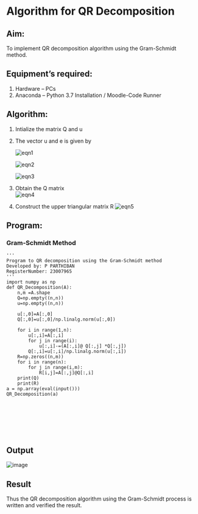 # Algorithm for QR Decomposition
## Aim:
To implement QR decomposition algorithm using the Gram-Schmidt method.
## Equipment’s required:
1.	Hardware – PCs
2.	Anaconda – Python 3.7 Installation / Moodle-Code Runner
## Algorithm:
1.	Intialize the matrix Q and u
2.	The vector u and e is given by

    ![eqn1](./ex4.jpg)

    ![eqn2](./ex6.jpg)

    ![eqn3](./ex3.jpg)

3.	Obtain the Q matrix   
    ![eqn4](./ex1.jpg)
4.	Construct the upper triangular matrix R
    ![eqn5](./ex2.jpg)



## Program:
### Gram-Schmidt Method
```
''' 
Program to QR decomposition using the Gram-Schmidt method
Developed by: P PARTHIBAN
RegisterNumber: 23007965
'''
import numpy as np
def QR_Decomposition(A):
    n,m =A.shape
    Q=np.empty((n,n))
    u=np.empty((n,n))
    
    u[:,0]=A[:,0]
    Q[:,0]=u[:,0]/np.linalg.norm(u[:,0])
    
    for i in range(1,n):
        u[:,i]=A[:,i]
        for j in range(i):
            u[:,i]-=(A[:,i]@ Q[:,j] *Q[:,j])
        Q[:,i]=u[:,i]/np.linalg.norm(u[:,i])
    R=np.zeros((n,m))    
    for i in range(n):
        for j in range(i,m):
            R[i,j]=A[:,j]@Q[:,i]
    print(Q)
    print(R)
a = np.array(eval(input()))
QR_Decomposition(a)








```

## Output

![image](https://github.com/23007965/QRdecomposition/assets/138971238/1006a6e2-f6da-457b-824f-9623db308900)



## Result
Thus the QR decomposition algorithm using the Gram-Schmidt process is written and verified the result.
